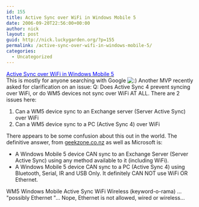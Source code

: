 ```yaml
---
id: 155
title: Active Sync over WiFi in Windows Mobile 5
date: 2006-09-20T22:56:00+00:00
author: nick
layout: post
guid: http://nick.luckygarden.org/?p=155
permalink: /active-sync-over-wifi-in-windows-mobile-5/
categories:
  - Uncategorized
---
```

<div class="itemTitleStyle"><a class="TitleLinkStyle" href="http://www.fastchicken.co.nz/blog/2005-09-21-ActiveSyncOverWiFiInWindowsMobile5.aspx"><font color="#0000ff">Active Sync over WiFi in Windows Mobile 5</font></a> </div>
<div class="itemBodyStyle">
This is mostly for anyone searching with Google <img src='http://nick.luckygarden.org/wp-includes/images/smilies/icon_smile.gif' alt=':)' class='wp-smiley' />  Another MVP recently asked for clarification on an issue:
Q: Does Active Sync 4 prevent syncing over WiFi, or do <span class="searchword">WM5</span> devices not sync over WiFi AT ALL.
There are 2 issues here:
<ol>
<li>Can a <span class="searchword">WM5</span> device sync to an Exchange server (Server Active Sync) over WiFi </li>
<li>Can a <span class="searchword">WM5</span> device sync to a PC (Active Sync 4) over WiFi</li>
</ol>
There appears to be some confusion about this out in the world. The definitive answer, from <a href="http://www.fastchicken.co.nz/blog/ct.ashx?id=72d49a15-c2a2-40c2-87f2-1d37dab8053b&url=http%3a%2f%2fwww.geekzone.co.nz%2f">geekzone.co.nz</a> as well as Microsoft is:
<ul>
<li>A Windows Mobile 5 device CAN sync to an Exchange Server (Server Active Sync) using any method available to it (including WiFi). </li>
<li>A Windows Mobile 5 device CAN sync to a PC (Active Sync 4) using Bluetooth, Serial, IR and USB Only. It definitely CAN NOT use WiFi OR Ethernet.</li>
</ul>
<span class="searchword">WM5</span> Windows Mobile Active Sync WiFi <span class="searchword">Wireless</span> (keyword-o-rama)
&#8230;  "possibly Ethernet "&#8230; 
Nope, Ethernet is not allowed, wired or <span class="searchword">wireless</span>&#8230;  </div>
